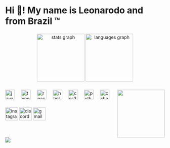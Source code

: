 <h1 align="left">Hi 👋! My name is Leonarodo and  from Brazil ™</h1>

###

<div align="center">
  <img src="https://github-readme-stats.vercel.app/api?username=Leonardo027&hide_title=false&hide_rank=false&show_icons=true&include_all_commits=true&count_private=true&disable_animations=false&theme=dracula&locale=pt-br&hide_border=false" height="150" alt="stats graph"  />
  <img src="https://github-readme-stats.vercel.app/api/top-langs?username=Leonardo027&locale=pt-br&hide_title=false&layout=compact&card_width=320&langs_count=5&theme=dracula&hide_border=false" height="150" alt="languages graph"  />
</div>

###

<img align="right" height="150" src="https://imgs.search.brave.com/m1uB0xX3jFknyBd7tyF-t189Pepr_CV95PAp_4vI0kM/rs:fit:500:0:1:0/g:ce/aHR0cHM6Ly9tZWRp/YS5nZXR0eWltYWdl/cy5jb20vaWQvODEx/MzEzODA0L3Bob3Rv/L2F5cnRvbi1zZW5u/YS1tY2xhcmVuLWhv/bmRhLW1wNC00LWdy/YW5kLXByaXgtb2Yt/Z2VybWFueS1ob2Nr/ZW5oZWltcmluZy0y/NC1qdWx5LTE5ODgu/anBnP3M9NjEyeDYx/MiZ3PTAmaz0yMCZj/PVh6b1MxVTlsZTZj/dW1SdmJYQlJpQTBw/bUE1NTE2YnZpaUpR/SEo5UGZ1cDA9"  />

###

<div align="left">
  <img src="https://cdn.jsdelivr.net/gh/devicons/devicon/icons/javascript/javascript-original.svg" height="30" alt="javascript logo"  />
  <img width="12" />
  <img src="https://cdn.jsdelivr.net/gh/devicons/devicon/icons/typescript/typescript-original.svg" height="30" alt="typescript logo"  />
  <img width="12" />
  <img src="https://cdn.jsdelivr.net/gh/devicons/devicon/icons/react/react-original.svg" height="30" alt="react logo"  />
  <img width="12" />
  <img src="https://cdn.jsdelivr.net/gh/devicons/devicon/icons/html5/html5-original.svg" height="30" alt="html5 logo"  />
  <img width="12" />
  <img src="https://cdn.jsdelivr.net/gh/devicons/devicon/icons/css3/css3-original.svg" height="30" alt="css3 logo"  />
  <img width="12" />
  <img src="https://cdn.jsdelivr.net/gh/devicons/devicon/icons/python/python-original.svg" height="30" alt="python logo"  />
  <img width="12" />
  <img src="https://cdn.jsdelivr.net/gh/devicons/devicon/icons/csharp/csharp-original.svg" height="30" alt="csharp logo"  />
</div>

###

<div align="left">
  <img src="https://img.shields.io/static/v1?message=Instagram&logo=instagram&label=&color=E4405F&logoColor=white&labelColor=&style=flat" height="40" alt="instagram logo"  />
  <img src="https://img.shields.io/static/v1?message=Discord&logo=discord&label=&color=7289DA&logoColor=white&labelColor=&style=flat" height="40" alt="discord logo"  />
  <img src="https://img.shields.io/static/v1?message=Gmail&logo=gmail&label=&color=D14836&logoColor=white&labelColor=&style=flat" height="40" alt="gmail logo"  />
</div>

###

<br clear="both">

<img src="https://raw.githubusercontent.com/Leonardo027/Leonardo027/output/snake.svg"/>

###
